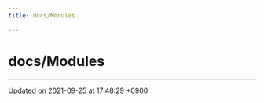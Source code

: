```yaml
---
title: docs/Modules

---
```


# docs/Modules








-------------------------------

Updated on 2021-09-25 at 17:48:29 +0900
